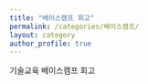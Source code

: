 ```yaml
---
title: "베이스캠프 회고"
permalink: /categories/베이스캠프/
layout: category
author_profile: true
---
```


기술교육 베이스캠프 회고
